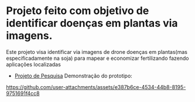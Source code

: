 # Projeto feito com objetivo de identificar doenças em plantas via imagens.
Este projeto visa identificar via imagens de drone doenças em plantas(mas especificadamente na soja) para mapear e economizar fertilizando fazendo aplicações localizadas  
- [Projeto de Pesquisa]([https://github.com/cimgui/cimgui](https://docs.google.com/document/d/12k8Pz0OsodLHYR84tRIXFLK9zC-ybDr4CAUKQ2pAGrE/edit?usp=sharing))
Demonstração do prototipo:

https://github.com/user-attachments/assets/e387b6ce-4534-44b8-8195-9751691f4cc8
